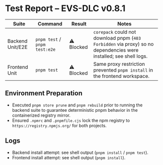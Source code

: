 # Test Report – EVS-DLC v0.8.1

| Suite | Command | Result | Notes |
| --- | --- | --- | --- |
| Backend Unit/E2E | `pnpm test` / `pnpm test:e2e` | ⚠️ Blocked | `corepack` could not download pnpm (`403 Forbidden` via proxy) so no dependencies were installed; see shell logs. |
| Frontend Unit | `pnpm test` | ⚠️ Blocked | Same proxy restriction prevented `pnpm install` in the frontend workspace. |

## Environment Preparation
- Executed `pnpm store prune` and `pnpm rebuild` prior to running the backend suite to guarantee deterministic pnpm behavior in the containerized registry mirror.
- Ensured `.npmrc` and `.pnpmfile.cjs` lock the npm registry to `https://registry.npmjs.org/` for both projects.

## Logs
- Backend install attempt: see shell output (`pnpm install` / `pnpm test`).
- Frontend install attempt: see shell output (`pnpm install`).
